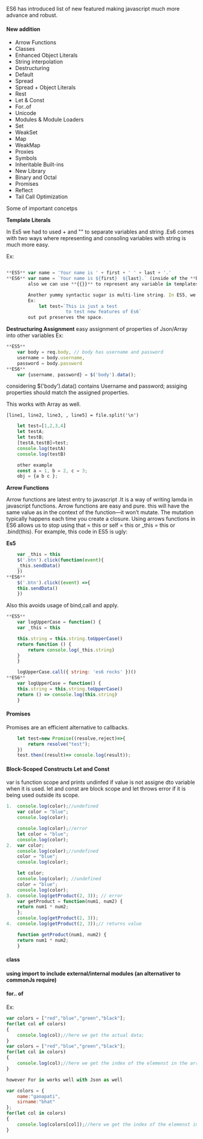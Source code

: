 ES6 has introduced list of new featured making javascript much more advance and robust.

#### New addition 
* Arrow Functions
* Classes
* Enhanced Object Literals
* String interpolation
* Destructuring
* Default
* Spread
* Spread + Object Literals
* Rest
* Let & Const
* For..of
* Unicode
* Modules & Module Loaders
* Set
* WeakSet
* Map
* WeakMap
* Proxies
* Symbols
* Inheritable Built-ins
* New Library
* Binary and Octal
* Promises
* Reflect
* Tail Call Optimization

Some of important concetps 

**Template Literals**

In Es5 we had to used + and "" to separate variables and string .Es6 comes with two ways where representing and consoling variables with string is much more easy.

Ex:
```javascript

**ES5** var name = 'Your name is ' + first + ' ' + last + '.'
**ES6** var name = `Your name is ${first}  ${last}.` (inside of the **back-ticked**).
        also we can use **{{}}** to represent any variable in templates.

        Another yummy syntactic sugar is multi-line string. In ES5, we had to use one of these approaches:
        Ex:
            let test=`This is just a test
                      to test new features of Es6`
        out put preserves the space.

```
**Destructuring Assignment**
easy assignment of properties of Json/Array into other variables
Ex:
```javascript
**ES5**
    var body = req.body, // body has username and password
    username = body.username,
    password = body.password
**ES6**
    var {username, password} = $('body').data();
```
considering $('body').data() contains Username and password;
assiging properties should match the assigned properties.
    
This works with Array as well.
 
    [line1, line2, line3, , line5] = file.split('\n')
```javascript
    let test=[1,2,3,4]
    let testA;
    let testB;
    [testA,testB]=test;
    console.log(testA)
    console.log(testB)

    other example 
    const a = 1, b = 2, c = 3;
    obj = {a b c };    
```

**Arrow Functions**

Arrow functions are latest entry to javascript .It is a way of writing lamda in javascript functions.
Arrow functions are easy and pure.
this will have the same value as in the context of the function—it won’t mutate. The mutation typically happens each time you create a closure.
Using arrows functions in ES6 allows us to stop using that = this or self = this or _this = this or .bind(this). For example, this code in ES5 is ugly:

**Es5**
```javascript
    var _this = this
    $('.btn').click(function(event){
    _this.sendData()
    })
**ES6**
    $('.btn').click((event) =>{
    this.sendData()
    })
```
Also this avoids usage of bind,call and apply.
```javascript
**ES5**
    var logUpperCase = function() {
    var _this = this

    this.string = this.string.toUpperCase()
    return function () {
        return console.log(_this.string)
    }
    }

    logUpperCase.call({ string: 'es6 rocks' })()
**ES6**
    var logUpperCase = function() {
    this.string = this.string.toUpperCase()
    return () => console.log(this.string)
    }
```

#### Promises
Promises are an efficient alternative to callbacks.

```javascript
    let test=new Promise((resolve,reject)=>{
        return resolve("test");
    })
    test.then((result)=> console.log(result));
```
####  Block-Scoped Constructs Let and Const
 var is function scope and prints undinfed if value is not assigne dto variable when it is used.
 let and const are block scope and let throws error if it is being used outside its scope.

```javascript
1.  console.log(color);//undefined
    var color = "blue";
    console.log(color);

    console.log(color);//error
    let color = "blue";
    console.log(color); 
2.  var color;
    console.log(color);//undefined
    color = "blue";
    console.log(color); 

    let color;
    console.log(color); //undefined
    color = "blue";
    console.log(color); 
3.  console.log(getProduct(2, 3)); // error
    var getProduct = function(num1, num2) {
    return num1 * num2;
    };
    console.log(getProduct(2, 3));
4.  console.log(getProduct(2, 3));// returns value

    function getProduct(num1, num2) {
    return num1 * num2;
    }
```
#### class 

#### using import to include external/internal modules (an alternativer to commonJs require)

#### for.. of

Ex: 
```javascript
var colors = ["red","blue","green","black"];
for(let col of colors)
{
    console.log(col);//here we get the actual data;
}
var colors = ["red","blue","green","black"];
for(let col in colors)
{
    console.log(col);//here we get the index of the elemenst in the array.
}

however For in works well with Json as well

var colors = {
    name:"ganapati",
    sirname:"bhat"
};
for(let col in colors)
{
    console.log(colors[col]);//here we get the index of the elemenst in the array.
}
```
